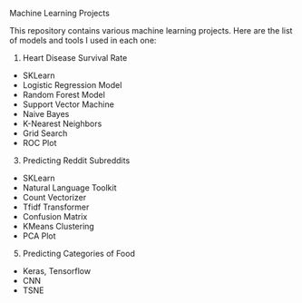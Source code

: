 Machine Learning Projects

This repository contains various machine learning projects. Here are the list of models and tools I used in each one:

1. Heart Disease Survival Rate

- SKLearn
- Logistic Regression Model
- Random Forest Model
- Support Vector Machine
- Naive Bayes
- K-Nearest Neighbors
- Grid Search
- ROC Plot

3. Predicting Reddit Subreddits

- SKLearn
- Natural Language Toolkit
- Count Vectorizer
- Tfidf Transformer
- Confusion Matrix
- KMeans Clustering
- PCA Plot

5. Predicting Categories of Food

- Keras, Tensorflow
- CNN
- TSNE
